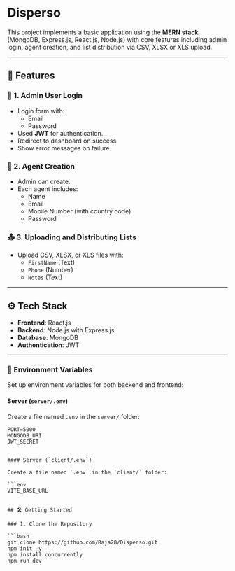 # Disperso

This project implements a basic application using the **MERN stack** (MongoDB, Express.js, React.js, Node.js) with core features including admin login, agent creation, and list distribution via CSV, XLSX or XLS upload.

---

## 🚀 Features

### 🔐 1. Admin User Login
- Login form with:
  - Email
  - Password
- Used **JWT** for authentication.
- Redirect to dashboard on success.
- Show error messages on failure.

### 👤 2. Agent Creation
- Admin can create.
- Each agent includes:
  - Name
  - Email
  - Mobile Number (with country code)
  - Password

### 📤 3. Uploading and Distributing Lists
- Upload CSV, XLSX, or XLS files with:
  - `FirstName` (Text)
  - `Phone` (Number)
  - `Notes` (Text)

---

## ⚙️ Tech Stack

- **Frontend**: React.js
- **Backend**: Node.js with Express.js
- **Database**: MongoDB
- **Authentication**: JWT

---

### 🔐 Environment Variables

Set up environment variables for both backend and frontend:

#### Server (`server/.env`)

Create a file named `.env` in the `server/` folder:

```env
PORT=5000
MONGODB_URI
JWT_SECRET


#### Server (`client/.env`)

Create a file named `.env` in the `client/` folder:

```env
VITE_BASE_URL


## 🛠️ Getting Started

### 1. Clone the Repository

```bash
git clone https://github.com/Raja28/Disperso.git
npm init -y
npm install concurrently
npm run dev

